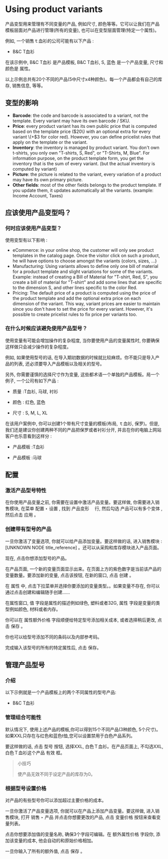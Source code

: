 # Using product variants

产品变型用来管理有不同变量的产品, 例如尺寸, 颜色等等。它可以让我们在产品模板层面对产品进行管理\(所有的变量\), 也可以在变型层面管理\(特定一个属性\)。

例如, 一个销售ｔ血衫的公司可能有以下产品 :

* B&C T血衫

在该示例中, B&C T血衫 是产品模板, B&C T血衫, S, 蓝色 是一个产品变量, 尺寸和颜色是 属性。

以上示例总共有20个不同的产品\(5中尺寸x4种颜色\)。每一个产品都会有自己的库存, 销售信息, 等等。

## 变型的影响

* **Barcode**: the code and barcode is associated to a variant, not the template. Every variant may have its own barcode / SKU.
* **Price**: every product variant has its own public price that is computed based on the template price \($20\) with an optional extra for every variant \(+$3 for color red\). However, you can define pricelist rules that apply on the template or the variant.
* **Inventory**: the inventory is managed by product variant. You don't own t-shirts, you only own "T-shirts, S, Red", or "T-Shirts, M, Blue". For information purpose, on the product template form, you get the inventory that is the sum of every variant. \(but the actual inventory is computed by variant\)
* **Picture**: the picture is related to the variant, every variation of a product may have its own primary picture.
* **Other fields**: most of the other fields belongs to the product template. If you update them, it updates automatically all the variants. \(example: Income Account, Taxes\)

## 应该使用产品变型吗？

### 何时应该使用产品变型？

使用变型有以下影响 :

* eCommerce: in your online shop, the customer will only see product templates in the catalog page. Once the visitor click on such a product, he will have options to choose amongst the variants \(colors, sizes, …\)
* Manufacturing: Using variants allows to define only one bill of material for a product template and slight variations for some of the variants. Example: instead of creating a Bill of Material for "T-shirt, Red, S", you create a bill of material for "T-shirt" and add some lines that are specific to the dimension S, and other lines specific to the color Red.
* Pricing: The default price of a product is computed using the price of the product template and add the optional extra price on each dimension of the variant. This way, variant prices are easier to maintain since you don't have to set the price for every variant. However, it's possible to create pricelist rules to fix price per variants too.

### 在什么时候应该避免使用产品型号？

使用变量有可能会增加操作的复杂程度, 当你要使用产品的变量属性时, 你要确保这样做只会减少操作的复杂程度。

例如, 如果使用型号的话, 在导入期初数据的时候就比较麻烦。你不能只是导入产品的列表, 还必须要导入产品模板以及相关的型号。

另外, 你需要谨慎的选择尺寸作为变量, 这些都术语一个单独的产品模板。局一个例子, 一个公司有如下产品 :

* 质量 :T血衫, 马球, 衬衫

* 颜色 : 红色, 蓝色

* 尺寸 : S, M, L, XL

在该用户案例中, 你可以创建1个带有尺寸变量的模板\(布局, ｔ血衫, 保罗\)。但是, 我们还是建议你创建两种不同的产品把保罗或者衬衫分开, 并且在你的电脑上网站客户也乐意看到这样分 :

* 产品模板 :T血衫

* 产品模板 :马球

## 配置

### 激活产品型号特性

在你使用产品变量之前, 你需要在设置中激活产品变量。要这样做, 你需要进入销售模块, 在菜单 配置 ‣ 设置 , 找到 产品变形 　行, 然后勾选 产品可以有多个变体 , 然后点击 应用 。

### 创建带有型号的产品

一旦你激活了变量选项, 你就可以给产品添加变量。要这样做的话, 进入销售模块 :\[UNKNOWN NODE title\_reference\] 。还可以从采购和库存模块进入产品页面。

现在, 点击你想添加型号的产品。

在产品页面, 一个新的变量页面显示出来。在页面上方的紫色数字是当前该产品的变量数量。要添加新的变量, 点击该按钮, 在新的窗口, 点击 创建 。

在 属性 中, 点击下拉菜单并选择你要添加的变量类型。。如果变量不存在, 你可以通过点击创建和编辑随手创建……

在属性窗口, 值 字段是属性的描述例如绿色, 塑料或者32G, 属性 字段是变量的类型例如颜色, 材料或者内存。

你可以在 属性额外价格 字段顺便给特定型号添加相关成本, 或者选择稍后更改, 点击 保存 。

你也可以给型号添加不同的条码以及内部参考码。

完成输入该型号的所有的特定属性后, 点击 保存。

## 管理产品型号

### 介绍

以下示例就是一个产品模板上的两个不同属性的型号产品:

* B&C T血衫

### 管理组合可能性

默认情况下, 使用上述产品的模板,你可以得到15个不同产品\(3种颜色, 5个尺寸\)。如果XXL只存在与红色和蓝色t恤,您可以设置禁用于白色产品系列。

要这样做的话, 点击 型号 按钮, 选择XXL, 白色Ｔ血衫。在产品页面上, 不勾选XXL, 白色Ｔ血衫这个产品 有效 框。

> 小技巧
>
> 使产品无效不同于设定产品的库存为0。

### 根据型号设置价格

对产品的有些型号你可以添加超过主要价格的成本。

一旦你激活了产品变量选项, 你就可以在产品上添加产品变量。要这样做, 进入销售模块, 打开 销售 ‣ 产品 并点击你想要更改的产品, 点击 变量价格 按钮来查看变量列表。

点击你想要添加值的变量名称, 确保3个字段可编辑。在 额外属性价格 字段你, 添加该变量的成本, 他会自动的和原始价格相加。

一旦你输入了所有的额外值, 点击 保存 。







